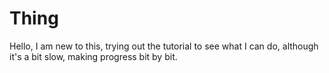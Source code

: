 # Thing

Hello, I am new to this, trying out the tutorial to see what I can do, although it's a bit slow, making progress bit by bit.
